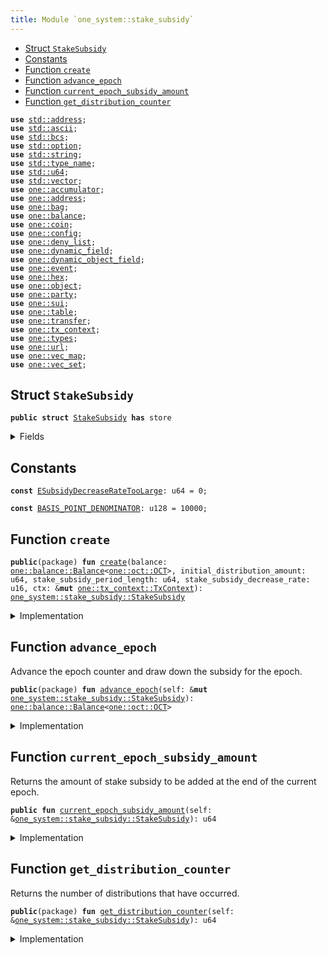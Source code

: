 ```yaml
---
title: Module `one_system::stake_subsidy`
---
```




-  [Struct `StakeSubsidy`](#sui_system_stake_subsidy_StakeSubsidy)
-  [Constants](#@Constants_0)
-  [Function `create`](#sui_system_stake_subsidy_create)
-  [Function `advance_epoch`](#sui_system_stake_subsidy_advance_epoch)
-  [Function `current_epoch_subsidy_amount`](#sui_system_stake_subsidy_current_epoch_subsidy_amount)
-  [Function `get_distribution_counter`](#sui_system_stake_subsidy_get_distribution_counter)


<pre><code><b>use</b> <a href="../std/address.md#std_address">std::address</a>;
<b>use</b> <a href="../std/ascii.md#std_ascii">std::ascii</a>;
<b>use</b> <a href="../std/bcs.md#std_bcs">std::bcs</a>;
<b>use</b> <a href="../std/option.md#std_option">std::option</a>;
<b>use</b> <a href="../std/string.md#std_string">std::string</a>;
<b>use</b> <a href="../std/type_name.md#std_type_name">std::type_name</a>;
<b>use</b> <a href="../std/u64.md#std_u64">std::u64</a>;
<b>use</b> <a href="../std/vector.md#std_vector">std::vector</a>;
<b>use</b> <a href="../sui/accumulator.md#sui_accumulator">one::accumulator</a>;
<b>use</b> <a href="../sui/address.md#sui_address">one::address</a>;
<b>use</b> <a href="../sui/bag.md#sui_bag">one::bag</a>;
<b>use</b> <a href="../sui/balance.md#sui_balance">one::balance</a>;
<b>use</b> <a href="../sui/coin.md#sui_coin">one::coin</a>;
<b>use</b> <a href="../sui/config.md#sui_config">one::config</a>;
<b>use</b> <a href="../sui/deny_list.md#sui_deny_list">one::deny_list</a>;
<b>use</b> <a href="../sui/dynamic_field.md#sui_dynamic_field">one::dynamic_field</a>;
<b>use</b> <a href="../sui/dynamic_object_field.md#sui_dynamic_object_field">one::dynamic_object_field</a>;
<b>use</b> <a href="../sui/event.md#sui_event">one::event</a>;
<b>use</b> <a href="../sui/hex.md#sui_hex">one::hex</a>;
<b>use</b> <a href="../sui/object.md#sui_object">one::object</a>;
<b>use</b> <a href="../sui/party.md#sui_party">one::party</a>;
<b>use</b> <a href="../sui/sui.md#sui_sui">one::sui</a>;
<b>use</b> <a href="../sui/table.md#sui_table">one::table</a>;
<b>use</b> <a href="../sui/transfer.md#sui_transfer">one::transfer</a>;
<b>use</b> <a href="../sui/tx_context.md#sui_tx_context">one::tx_context</a>;
<b>use</b> <a href="../sui/types.md#sui_types">one::types</a>;
<b>use</b> <a href="../sui/url.md#sui_url">one::url</a>;
<b>use</b> <a href="../sui/vec_map.md#sui_vec_map">one::vec_map</a>;
<b>use</b> <a href="../sui/vec_set.md#sui_vec_set">one::vec_set</a>;
</code></pre>



<a name="sui_system_stake_subsidy_StakeSubsidy"></a>

## Struct `StakeSubsidy`



<pre><code><b>public</b> <b>struct</b> <a href="../one_system/stake_subsidy.md#sui_system_stake_subsidy_StakeSubsidy">StakeSubsidy</a> <b>has</b> store
</code></pre>



<details>
<summary>Fields</summary>


<dl>
<dt>
<code>balance: <a href="../sui/balance.md#sui_balance_Balance">one::balance::Balance</a>&lt;<a href="../sui/sui.md#sui_sui_SUI">one::oct::OCT</a>&gt;</code>
</dt>
<dd>
 Balance of SUI set aside for stake subsidies that will be drawn down over time.
</dd>
<dt>
<code>distribution_counter: u64</code>
</dt>
<dd>
 Count of the number of times stake subsidies have been distributed.
</dd>
<dt>
<code>current_distribution_amount: u64</code>
</dt>
<dd>
 The amount of stake subsidy to be drawn down per distribution.
 This amount decays and decreases over time.
</dd>
<dt>
<code>stake_subsidy_period_length: u64</code>
</dt>
<dd>
 Number of distributions to occur before the distribution amount decays.
</dd>
<dt>
<code>stake_subsidy_decrease_rate: u16</code>
</dt>
<dd>
 The rate at which the distribution amount decays at the end of each
 period. Expressed in basis points.
</dd>
<dt>
<code>extra_fields: <a href="../sui/bag.md#sui_bag_Bag">one::bag::Bag</a></code>
</dt>
<dd>
 Any extra fields that's not defined statically.
</dd>
</dl>


</details>

<a name="@Constants_0"></a>

## Constants


<a name="sui_system_stake_subsidy_ESubsidyDecreaseRateTooLarge"></a>



<pre><code><b>const</b> <a href="../one_system/stake_subsidy.md#sui_system_stake_subsidy_ESubsidyDecreaseRateTooLarge">ESubsidyDecreaseRateTooLarge</a>: u64 = 0;
</code></pre>



<a name="sui_system_stake_subsidy_BASIS_POINT_DENOMINATOR"></a>



<pre><code><b>const</b> <a href="../one_system/stake_subsidy.md#sui_system_stake_subsidy_BASIS_POINT_DENOMINATOR">BASIS_POINT_DENOMINATOR</a>: u128 = 10000;
</code></pre>



<a name="sui_system_stake_subsidy_create"></a>

## Function `create`



<pre><code><b>public</b>(package) <b>fun</b> <a href="../one_system/stake_subsidy.md#sui_system_stake_subsidy_create">create</a>(balance: <a href="../sui/balance.md#sui_balance_Balance">one::balance::Balance</a>&lt;<a href="../sui/sui.md#sui_sui_SUI">one::oct::OCT</a>&gt;, initial_distribution_amount: u64, stake_subsidy_period_length: u64, stake_subsidy_decrease_rate: u16, ctx: &<b>mut</b> <a href="../sui/tx_context.md#sui_tx_context_TxContext">one::tx_context::TxContext</a>): <a href="../one_system/stake_subsidy.md#sui_system_stake_subsidy_StakeSubsidy">one_system::stake_subsidy::StakeSubsidy</a>
</code></pre>



<details>
<summary>Implementation</summary>


<pre><code><b>public</b>(package) <b>fun</b> <a href="../one_system/stake_subsidy.md#sui_system_stake_subsidy_create">create</a>(
    balance: Balance&lt;SUI&gt;,
    initial_distribution_amount: u64,
    stake_subsidy_period_length: u64,
    stake_subsidy_decrease_rate: u16,
    ctx: &<b>mut</b> TxContext,
): <a href="../one_system/stake_subsidy.md#sui_system_stake_subsidy_StakeSubsidy">StakeSubsidy</a> {
    // Rate can't be higher than 100%.
    <b>assert</b>!(
        stake_subsidy_decrease_rate &lt;= <a href="../one_system/stake_subsidy.md#sui_system_stake_subsidy_BASIS_POINT_DENOMINATOR">BASIS_POINT_DENOMINATOR</a> <b>as</b> u16,
        <a href="../one_system/stake_subsidy.md#sui_system_stake_subsidy_ESubsidyDecreaseRateTooLarge">ESubsidyDecreaseRateTooLarge</a>,
    );
    <a href="../one_system/stake_subsidy.md#sui_system_stake_subsidy_StakeSubsidy">StakeSubsidy</a> {
        balance,
        distribution_counter: 0,
        current_distribution_amount: initial_distribution_amount,
        stake_subsidy_period_length,
        stake_subsidy_decrease_rate,
        extra_fields: bag::new(ctx),
    }
}
</code></pre>



</details>

<a name="sui_system_stake_subsidy_advance_epoch"></a>

## Function `advance_epoch`

Advance the epoch counter and draw down the subsidy for the epoch.


<pre><code><b>public</b>(package) <b>fun</b> <a href="../one_system/stake_subsidy.md#sui_system_stake_subsidy_advance_epoch">advance_epoch</a>(self: &<b>mut</b> <a href="../one_system/stake_subsidy.md#sui_system_stake_subsidy_StakeSubsidy">one_system::stake_subsidy::StakeSubsidy</a>): <a href="../sui/balance.md#sui_balance_Balance">one::balance::Balance</a>&lt;<a href="../sui/sui.md#sui_sui_SUI">one::oct::OCT</a>&gt;
</code></pre>



<details>
<summary>Implementation</summary>


<pre><code><b>public</b>(package) <b>fun</b> <a href="../one_system/stake_subsidy.md#sui_system_stake_subsidy_advance_epoch">advance_epoch</a>(self: &<b>mut</b> <a href="../one_system/stake_subsidy.md#sui_system_stake_subsidy_StakeSubsidy">StakeSubsidy</a>): Balance&lt;SUI&gt; {
    // Take the minimum of the reward amount and the remaining balance in
    // order to ensure we don't overdraft the remaining stake subsidy
    // balance
    <b>let</b> to_withdraw = self.current_distribution_amount.min(self.balance.value());
    // Drawn down the subsidy <b>for</b> this epoch.
    <b>let</b> <a href="../one_system/stake_subsidy.md#sui_system_stake_subsidy">stake_subsidy</a> = self.balance.split(to_withdraw);
    self.distribution_counter = self.distribution_counter + 1;
    // Decrease the subsidy amount only when the current period ends.
    <b>if</b> (self.distribution_counter % self.stake_subsidy_period_length == 0) {
        <b>let</b> decrease_amount =
            self.current_distribution_amount <b>as</b> u128
            * (self.stake_subsidy_decrease_rate <b>as</b> u128) / <a href="../one_system/stake_subsidy.md#sui_system_stake_subsidy_BASIS_POINT_DENOMINATOR">BASIS_POINT_DENOMINATOR</a>;
        self.current_distribution_amount =
            self.current_distribution_amount - (decrease_amount <b>as</b> u64)
    };
    <a href="../one_system/stake_subsidy.md#sui_system_stake_subsidy">stake_subsidy</a>
}
</code></pre>



</details>

<a name="sui_system_stake_subsidy_current_epoch_subsidy_amount"></a>

## Function `current_epoch_subsidy_amount`

Returns the amount of stake subsidy to be added at the end of the current epoch.


<pre><code><b>public</b> <b>fun</b> <a href="../one_system/stake_subsidy.md#sui_system_stake_subsidy_current_epoch_subsidy_amount">current_epoch_subsidy_amount</a>(self: &<a href="../one_system/stake_subsidy.md#sui_system_stake_subsidy_StakeSubsidy">one_system::stake_subsidy::StakeSubsidy</a>): u64
</code></pre>



<details>
<summary>Implementation</summary>


<pre><code><b>public</b> <b>fun</b> <a href="../one_system/stake_subsidy.md#sui_system_stake_subsidy_current_epoch_subsidy_amount">current_epoch_subsidy_amount</a>(self: &<a href="../one_system/stake_subsidy.md#sui_system_stake_subsidy_StakeSubsidy">StakeSubsidy</a>): u64 {
    self.current_distribution_amount.min(self.balance.value())
}
</code></pre>



</details>

<a name="sui_system_stake_subsidy_get_distribution_counter"></a>

## Function `get_distribution_counter`

Returns the number of distributions that have occurred.


<pre><code><b>public</b>(package) <b>fun</b> <a href="../one_system/stake_subsidy.md#sui_system_stake_subsidy_get_distribution_counter">get_distribution_counter</a>(self: &<a href="../one_system/stake_subsidy.md#sui_system_stake_subsidy_StakeSubsidy">one_system::stake_subsidy::StakeSubsidy</a>): u64
</code></pre>



<details>
<summary>Implementation</summary>


<pre><code><b>public</b>(package) <b>fun</b> <a href="../one_system/stake_subsidy.md#sui_system_stake_subsidy_get_distribution_counter">get_distribution_counter</a>(self: &<a href="../one_system/stake_subsidy.md#sui_system_stake_subsidy_StakeSubsidy">StakeSubsidy</a>): u64 {
    self.distribution_counter
}
</code></pre>



</details>
